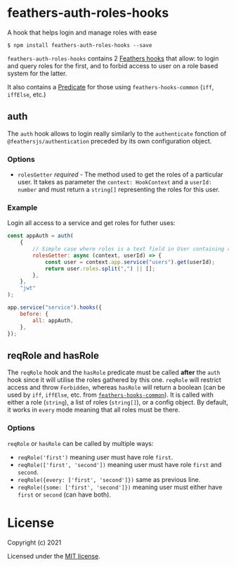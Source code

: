 # feathers-auth-roles-hooks

A hook that helps login and manage roles with ease

`$ npm install feathers-auth-roles-hooks --save`

`feathers-auth-roles-hooks` contains 2 [Feathers hooks](https://docs.feathersjs.com/api/hooks.html) that allow: to login and query roles for the first, and to forbid access to user on a role based system for the latter.

It also contains a [Predicate](https://hooks-common.feathersjs.com/overview.html) for those using `feathers-hooks-common` (`iff`, `iffElse`, etc.)

## auth

The `auth` hook allows to login really similarly to the `authenticate` fonction of `@feathersjs/authentication` preceded by its own configuration object.

### Options

-   `rolesGetter` _required_ - The method used to get the roles of a particular user. It takes as parameter the `context: HookContext` and a `userId: number` and must return a `string[]` representing the roles for this user.

### Example

Login all access to a service and get roles for futher uses:

```js
const appAuth = auth(
    {
        // Simple case where roles is a text field in User containing roles separated by commas
        rolesGetter: async (context, userId) => {
            const user = context.app.service("users").get(userId);
            return user.roles.split(",") || [];
        },
    },
    "jwt"
);

app.service("service").hooks({
    before: {
        all: appAuth,
    },
});
```

## reqRole and hasRole

The `reqRole` hook and the `hasRole` predicate must be called **after** the `auth` hook since it will utilise the roles gathered by this one. `reqRole` will restrict access and throw `Forbidden`, whereas `hasRole` will return a boolean (can be used by `iff`, `iffElse`, etc. from [`feathers-hooks-common`](https://hooks-common.feathersjs.com/overview.html)). It is called with either a role (`string`), a list of roles (`string[]`), or a config object. By default, it works in `every` mode meaning that all roles must be there.

### Options

`reqRole` or `hasRole` can be called by multiple ways:

-   `reqRole('first')` meaning user must have role `first`.
-   `reqRole(['first', 'second'])` meaning user must have role `first` and `second`.
-   `reqRole({every: ['first', 'second']})` same as previous line.
-   `reqRole({some: ['first', 'second']})` meaning user must either have `first` or `second` (can have both).

# License

Copyright (c) 2021

Licensed under the [MIT license](https://github.com/charlesgael/feathers-auth-roles-hooks/blob/master/LICENSE).
